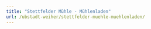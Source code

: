 ```yaml
---
title: "Stettfelder Mühle - Mühlenladen"
url: /ubstadt-weiher/stettfelder-muehle-muehlenladen/
---
```

